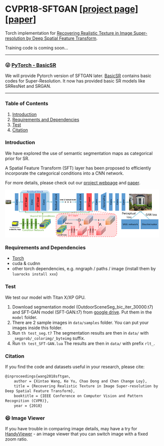 # CVPR18-SFTGAN [[project page]](http://mmlab.ie.cuhk.edu.hk/projects/SFTGAN/)   [[paper]](https://arxiv.org/abs/1804.02815)
Torch implementation for [Recovering Realistic Texture in Image Super-resolution by Deep Spatial Feature Transform](https://arxiv.org/abs/1804.02815).

Training code is coming soon...

---
### :stuck_out_tongue_winking_eye: [PyTorch - BasicSR](https://github.com/xinntao/BasicSR)    
We will provide Pytorch version of SFTGAN later.
[BasicSR](https://github.com/xinntao/BasicSR) contains basic codes for Super-Resolution. It now has provided basic SR models like SRResNet and SRGAN.

---


### Table of Contents
1. [Introduction](#introduction)
1. [Requirements and Dependencies](#requirements-and-dependencies)
1. [Test](#test)
1. [Citation](#citation)

### Introduction
We have explored the use of semantic segmentation maps as categorical prior for SR.

A Spatial Feature Transform (SFT) layer has been proposed to efficiently incorporate the categorical conditions into a CNN network.

For more details, please check out our [project webpage](http://mmlab.ie.cuhk.edu.hk/projects/SFTGAN/) and [paper](https://arxiv.org/abs/1804.02815).

<img src='imgs/network_structure.png' align="center">

### Requirements and Dependencies
- [Torch](http://torch.ch/docs/getting-started.html)
- cuda & cudnn
- other torch dependencies, e.g. nngraph / paths / image (install them by `luarocks install xxx`)

### Test
We test our model with Titan X/XP GPU.

1. Download segmentation model (OutdoorSceneSeg_bic_iter_30000.t7) and SFT-GAN model (SFT-GAN.t7) from <a href="https://drive.google.com/drive/folders/1kFxjStgGxrKCdNzaa0Cwje5gR3OR-q1r?usp=sharing" target="_blank">google drive</a>. Put them in the `model` folder.
1. There are 2 sample images in `data/samples` folder. You can put your images inside this folder.
1. Run `th test_seg.t7`  The segmentation results are then in `data/` with `_segprob/_colorimg/_byteimg` suffix.
1. Run `th test_SFT-GAN.lua`  The results are then in `data/` with prefix `rlt_`.

### Citation
If you find the code and datasets useful in your research, please cite:

    @inproceedings{wang2018sftgan,
        author = {Xintao Wang, Ke Yu, Chao Dong and Chen Change Loy},
        title = {Recovering Realistic Texture in Image Super-resolution by Deep Spatial Feature Transform},
        booktitle = {IEEE Conference on Computer Vision and Pattern Recognition (CVPR)},
        year = {2018}


### :satisfied: Image Viewer
If you have trouble in comparing image details, may have a try for [HandyViewer](https://github.com/xinntao/HandyViewer) - an image viewer that you can switch image with a fixed zoom ratio.
